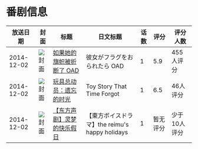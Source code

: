 # 番剧信息

|放送日期|封面|标题|日文标题|话数|评分|评分人数|
|---|---|---|---|---|---|---|
|2014-12-02|![封面](https://lain.bgm.tv/pic/cover/c/66/79/105543_FMCcD.jpg)|[如果她的旗帜被折断了 OAD](https://bangumi.tv/subject/105543)|彼女がフラグをおられたら OAD|1|5.9|455人评分|
|2014-12-02|![封面](https://lain.bgm.tv/pic/cover/c/0c/27/131823_6k9Mx.jpg)|[玩具总动员：遗忘的时光](https://bangumi.tv/subject/131823)|Toy Story That Time Forgot|1|6.5|46人评分|
|2014-12-02|![封面](https://lain.bgm.tv/pic/cover/c/2e/53/483896_ZkDzr.jpg)|[【东方声剧】灵梦的快乐假日](https://bangumi.tv/subject/483896)|【東方ボイスドラマ】the reimu's happy holidays|1|暂无评分|少于10人评分|
